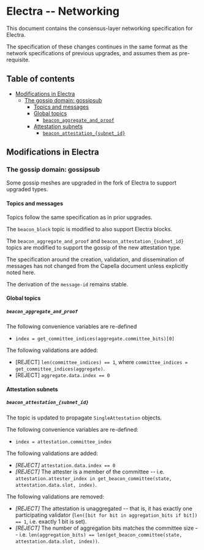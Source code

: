# Electra -- Networking

This document contains the consensus-layer networking specification for Electra.

The specification of these changes continues in the same format as the network specifications of previous upgrades, and assumes them as pre-requisite.

## Table of contents

<!-- TOC -->
<!-- START doctoc generated TOC please keep comment here to allow auto update -->
<!-- DON'T EDIT THIS SECTION, INSTEAD RE-RUN doctoc TO UPDATE -->

- [Modifications in Electra](#modifications-in-electra)
  - [The gossip domain: gossipsub](#the-gossip-domain-gossipsub)
    - [Topics and messages](#topics-and-messages)
    - [Global topics](#global-topics)
      - [`beacon_aggregate_and_proof`](#beacon_aggregate_and_proof)
    - [Attestation subnets](#attestation-subnets)
      - [`beacon_attestation_{subnet_id}`](#beacon_attestation_subnet_id)

<!-- END doctoc generated TOC please keep comment here to allow auto update -->
<!-- /TOC -->

## Modifications in Electra

### The gossip domain: gossipsub

Some gossip meshes are upgraded in the fork of Electra to support upgraded types.

#### Topics and messages

Topics follow the same specification as in prior upgrades.

The `beacon_block` topic is modified to also support Electra blocks.

The `beacon_aggregate_and_proof` and `beacon_attestation_{subnet_id}` topics are modified to support the gossip of the new attestation type.

The specification around the creation, validation, and dissemination of messages has not changed from the Capella document unless explicitly noted here.

The derivation of the `message-id` remains stable.

#### Global topics

##### `beacon_aggregate_and_proof`

The following convenience variables are re-defined
- `index = get_committee_indices(aggregate.committee_bits)[0]`

The following validations are added:
* [REJECT] `len(committee_indices) == 1`, where `committee_indices = get_committee_indices(aggregate)`.
* [REJECT] `aggregate.data.index == 0`

#### Attestation subnets

##### `beacon_attestation_{subnet_id}`

The topic is updated to propagate `SingleAttestation` objects.

The following convenience variables are re-defined:
- `index = attestation.committee_index`

The following validations are added:
- _[REJECT]_ `attestation.data.index == 0`
- _[REJECT]_ The attester is a member of the committee -- i.e.
  `attestation.attester_index in get_beacon_committee(state, attestation.data.slot, index)`.

The following validations are removed:
- _[REJECT]_ The attestation is unaggregated --
  that is, it has exactly one participating validator (`len([bit for bit in aggregation_bits if bit]) == 1`, i.e. exactly 1 bit is set).
- _[REJECT]_ The number of aggregation bits matches the committee size -- i.e.
  `len(aggregation_bits) == len(get_beacon_committee(state, attestation.data.slot, index))`.
